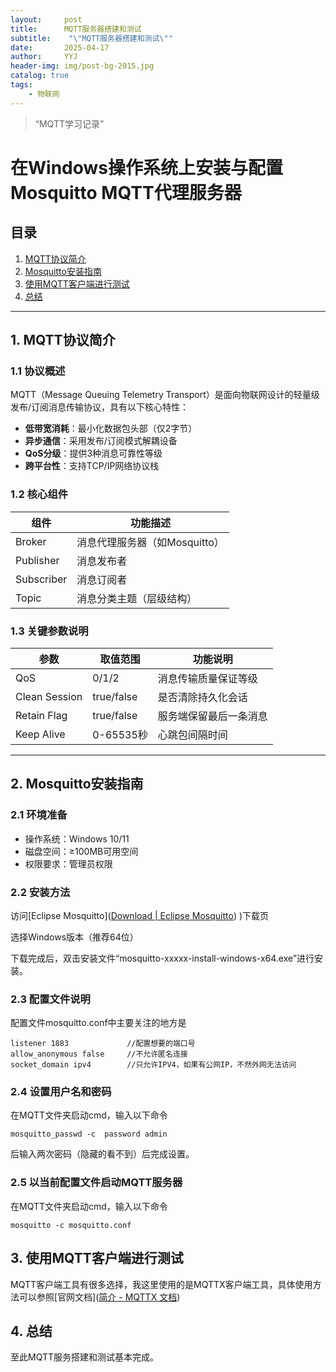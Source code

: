 ```yaml
---
layout:     post
title:      MQTT服务器搭建和测试
subtitle:    "\"MQTT服务器搭建和测试\""
date:       2025-04-17
author:     YYJ
header-img: img/post-bg-2015.jpg
catalog: true
tags:
    - 物联网
---
```


> “MQTT学习记录”

# 在Windows操作系统上安装与配置Mosquitto MQTT代理服务器

## 目录
1. [MQTT协议简介](#1-mqtt协议简介)
2. [Mosquitto安装指南](#2-mosquitto安装指南)
3. [使用MQTT客户端进行测试](#3-使用MQTT客户端进行测试)
4. [总结](#4-总结)

---

## 1. MQTT协议简介

### 1.1 协议概述
MQTT（Message Queuing Telemetry Transport）是面向物联网设计的轻量级发布/订阅消息传输协议，具有以下核心特性：

- **低带宽消耗**：最小化数据包头部（仅2字节）
- **异步通信**：采用发布/订阅模式解耦设备
- **QoS分级**：提供3种消息可靠性等级
- **跨平台性**：支持TCP/IP网络协议栈

### 1.2 核心组件

| 组件       | 功能描述                      |
| ---------- | ----------------------------- |
| Broker     | 消息代理服务器（如Mosquitto） |
| Publisher  | 消息发布者                    |
| Subscriber | 消息订阅者                    |
| Topic      | 消息分类主题（层级结构）      |

### 1.3 关键参数说明

| 参数          | 取值范围   | 功能说明               |
| ------------- | ---------- | ---------------------- |
| QoS           | 0/1/2      | 消息传输质量保证等级   |
| Clean Session | true/false | 是否清除持久化会话     |
| Retain Flag   | true/false | 服务端保留最后一条消息 |
| Keep Alive    | 0-65535秒  | 心跳包间隔时间         |

---

## 2. Mosquitto安装指南

### 2.1 环境准备
- 操作系统：Windows 10/11
- 磁盘空间：≥100MB可用空间
- 权限要求：管理员权限

### 2.2 安装方法
访问[Eclipse Mosquitto]([Download | Eclipse Mosquitto](https://mosquitto.org/download/)) )下载页

选择Windows版本（推荐64位）

下载完成后，双击安装文件“mosquitto-xxxxx-install-windows-x64.exe”进行安装。

### 2.3 配置文件说明

配置文件mosquitto.conf中主要关注的地方是         

```
listener 1883             //配置想要的端口号
allow_anonymous false     //不允许匿名连接
socket_domain ipv4        //只允许IPV4，如果有公网IP，不然外网无法访问
```

### 2.4 设置用户名和密码

在MQTT文件夹启动cmd，输入以下命令

```
mosquitto_passwd -c  password admin
```

后输入两次密码（隐藏的看不到）后完成设置。

 ### 2.5 以当前配置文件启动MQTT服务器

在MQTT文件夹启动cmd，输入以下命令

```
mosquitto -c mosquitto.conf
```

## 3.  使用MQTT客户端进行测试

MQTT客户端工具有很多选择，我这里使用的是MQTTX客户端工具，具体使用方法可以参照[官网文档]([简介 - MQTTX 文档](https://mqttx.app/zh/docs))

## 4. 总结

至此MQTT服务搭建和测试基本完成。
